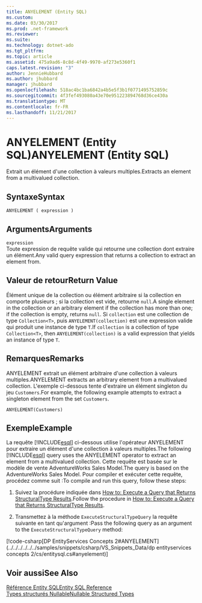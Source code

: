 ```yaml
---
title: ANYELEMENT (Entity SQL)
ms.custom: 
ms.date: 03/30/2017
ms.prod: .net-framework
ms.reviewer: 
ms.suite: 
ms.technology: dotnet-ado
ms.tgt_pltfrm: 
ms.topic: article
ms.assetid: 475a9ad6-8c8d-4f49-9970-af273e5360f1
caps.latest.revision: "3"
author: JennieHubbard
ms.author: jhubbard
manager: jhubbard
ms.openlocfilehash: 518ac4bc1ba6842a4b5e5f3b1f0771495752859c
ms.sourcegitcommit: 4f3fef493080a43e70e951223894768d36ce430a
ms.translationtype: MT
ms.contentlocale: fr-FR
ms.lasthandoff: 11/21/2017
---
```

# <a name="anyelement-entity-sql"></a><span data-ttu-id="2cb08-102">ANYELEMENT (Entity SQL)</span><span class="sxs-lookup"><span data-stu-id="2cb08-102">ANYELEMENT (Entity SQL)</span></span>
<span data-ttu-id="2cb08-103">Extrait un élément d'une collection à valeurs multiples.</span><span class="sxs-lookup"><span data-stu-id="2cb08-103">Extracts an element from a multivalued collection.</span></span>  
  
## <a name="syntax"></a><span data-ttu-id="2cb08-104">Syntaxe</span><span class="sxs-lookup"><span data-stu-id="2cb08-104">Syntax</span></span>  
  
```  
ANYELEMENT ( expression )  
```  
  
## <a name="arguments"></a><span data-ttu-id="2cb08-105">Arguments</span><span class="sxs-lookup"><span data-stu-id="2cb08-105">Arguments</span></span>  
 `expression`  
 <span data-ttu-id="2cb08-106">Toute expression de requête valide qui retourne une collection dont extraire un élément.</span><span class="sxs-lookup"><span data-stu-id="2cb08-106">Any valid query expression that returns a collection to extract an element from.</span></span>  
  
## <a name="return-value"></a><span data-ttu-id="2cb08-107">Valeur de retour</span><span class="sxs-lookup"><span data-stu-id="2cb08-107">Return Value</span></span>  
 <span data-ttu-id="2cb08-108">Élément unique de la collection ou élément arbitraire si la collection en comporte plusieurs ; si la collection est vide, retourne `null`.</span><span class="sxs-lookup"><span data-stu-id="2cb08-108">A single element in the collection or an arbitrary element if the collection has more than one; if the collection is empty, returns `null`.</span></span> <span data-ttu-id="2cb08-109">Si `collection` est une collection de type `Collection<T>`, puis `ANYELEMENT(collection)` est une expression valide qui produit une instance de type `T`.</span><span class="sxs-lookup"><span data-stu-id="2cb08-109">If `collection` is a collection of type `Collection<T>`, then `ANYELEMENT(collection)` is a valid expression that yields an instance of type `T`.</span></span>  
  
## <a name="remarks"></a><span data-ttu-id="2cb08-110">Remarques</span><span class="sxs-lookup"><span data-stu-id="2cb08-110">Remarks</span></span>  
 <span data-ttu-id="2cb08-111">ANYELEMENT extrait un élément arbitraire d'une collection à valeurs multiples.</span><span class="sxs-lookup"><span data-stu-id="2cb08-111">ANYELEMENT extracts an arbitrary element from a multivalued collection.</span></span> <span data-ttu-id="2cb08-112">L'exemple ci-dessous tente d'extraire un élément singleton du jeu `Customers`.</span><span class="sxs-lookup"><span data-stu-id="2cb08-112">For example, the following example attempts to extract a singleton element from the set `Customers`.</span></span>  
  
```  
ANYELEMENT(Customers)  
```  
  
## <a name="example"></a><span data-ttu-id="2cb08-113">Exemple</span><span class="sxs-lookup"><span data-stu-id="2cb08-113">Example</span></span>  
 <span data-ttu-id="2cb08-114">La requête [!INCLUDE[esql](../../../../../../includes/esql-md.md)] ci-dessous utilise l'opérateur ANYELEMENT pour extraire un élément d'une collection à valeurs multiples.</span><span class="sxs-lookup"><span data-stu-id="2cb08-114">The following [!INCLUDE[esql](../../../../../../includes/esql-md.md)] query uses the ANYELEMENT operator to extract an element from a multivalued collection.</span></span> <span data-ttu-id="2cb08-115">Cette requête est basée sur le modèle de vente AdventureWorks Sales Model.</span><span class="sxs-lookup"><span data-stu-id="2cb08-115">The query is based on the AdventureWorks Sales Model.</span></span> <span data-ttu-id="2cb08-116">Pour compiler et exécuter cette requête, procédez comme suit :</span><span class="sxs-lookup"><span data-stu-id="2cb08-116">To compile and run this query, follow these steps:</span></span>  
  
1.  <span data-ttu-id="2cb08-117">Suivez la procédure indiquée dans [How to: Execute a Query that Returns StructuralType Results](../../../../../../docs/framework/data/adonet/ef/how-to-execute-a-query-that-returns-structuraltype-results.md).</span><span class="sxs-lookup"><span data-stu-id="2cb08-117">Follow the procedure in [How to: Execute a Query that Returns StructuralType Results](../../../../../../docs/framework/data/adonet/ef/how-to-execute-a-query-that-returns-structuraltype-results.md).</span></span>  
  
2.  <span data-ttu-id="2cb08-118">Transmettez à la méthode `ExecuteStructuralTypeQuery` la requête suivante en tant qu'argument :</span><span class="sxs-lookup"><span data-stu-id="2cb08-118">Pass the following query as an argument to the `ExecuteStructuralTypeQuery` method:</span></span>  
  
 [!code-csharp[DP EntityServices Concepts 2#ANYELEMENT](../../../../../../samples/snippets/csharp/VS_Snippets_Data/dp entityservices concepts 2/cs/entitysql.cs#anyelement)]  
  
## <a name="see-also"></a><span data-ttu-id="2cb08-119">Voir aussi</span><span class="sxs-lookup"><span data-stu-id="2cb08-119">See Also</span></span>  
 [<span data-ttu-id="2cb08-120">Référence Entity SQL</span><span class="sxs-lookup"><span data-stu-id="2cb08-120">Entity SQL Reference</span></span>](../../../../../../docs/framework/data/adonet/ef/language-reference/entity-sql-reference.md)  
 [<span data-ttu-id="2cb08-121">Types structurés Nullable</span><span class="sxs-lookup"><span data-stu-id="2cb08-121">Nullable Structured Types</span></span>](../../../../../../docs/framework/data/adonet/ef/language-reference/nullable-structured-types-entity-sql.md)
